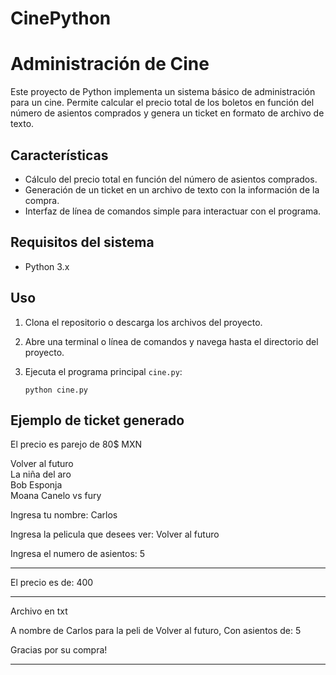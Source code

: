 # CinePython

# Administración de Cine

Este proyecto de Python implementa un sistema básico de administración para un cine. Permite calcular el precio total de los boletos en función del número de asientos comprados y genera un ticket en formato de archivo de texto.

## Características

- Cálculo del precio total en función del número de asientos comprados.
- Generación de un ticket en un archivo de texto con la información de la compra.
- Interfaz de línea de comandos simple para interactuar con el programa.

## Requisitos del sistema

- Python 3.x

## Uso

1. Clona el repositorio o descarga los archivos del proyecto.

2. Abre una terminal o línea de comandos y navega hasta el directorio del proyecto.

3. Ejecuta el programa principal `cine.py`:

   ```shell
   python cine.py

## Ejemplo de ticket generado

El precio es parejo de 80$ MXN

Volver al futuro   
La niña del aro    
Bob Esponja        
Moana
Canelo vs fury     

Ingresa tu nombre: Carlos

Ingresa la pelicula que desees ver: Volver al futuro

Ingresa el numero de asientos: 5

----------------------------------------------------------
El precio es de: 400

----------------------------------------------------------
Archivo en txt

A nombre de Carlos para la peli de Volver al futuro, Con asientos de: 5

Gracias por su compra!

----------------------------------------------------------
